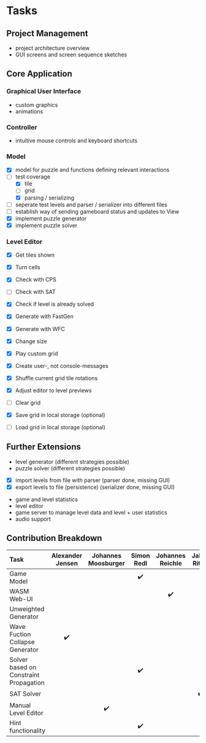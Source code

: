 
# Tasks

## Project Management

* project architecture overview
* GUI screens and screen sequence sketches

## Core Application

### Graphical User Interface

* custom graphics
* animations

### Controller

* intuitive mouse controls and keyboard shortcuts

### Model

- [X] model for puzzle and functions defining relevant interactions
- [ ] test coverage
    - [X] tile
    - [ ] grid
    - [X] parsing / serializing
- [ ] seperate test levels and parser / serializer into different files
- [ ] establish way of sending gameboard status and updates to View
- [X] implement puzzle generator
- [X] implement puzzle solver

### Level Editor
- [x] Get tiles shown
- [x] Turn cells
- [x] Check with CPS
- [ ] Check with SAT
- [x] Check if level is already solved
- [x] Generate with FastGen
- [x] Generate with WFC
- [x] Change size
- [x] Play custom grid
- [x] Create user-, not console-messages
- [x] Shuffle current grid tile rotations
- [x] Adjust editor to level previews
- [ ] Clear grid


- [x] Save grid in local storage (optional)
- [ ] Load grid in local storage (optional)

## Further Extensions

* level generator (different strategies possible)
* puzzle solver (different strategies possible)
- [x] import levels from file with parser (parser done, missing GUI)
- [x] export levels to file (persistence) (serializer done, missing GUI)
* game and level statistics
* level editor
* game server to manage level data and level + user statistics
* audio support

## Contribution Breakdown

| Task                                   | Alexander Jensen   | Johannes Moosburger | Simon Redl         | Johannes Reichle   | Jakob Ritter       |
|:---------------------------------------|:------------------:|:-------------------:|:------------------:|:------------------:|:------------------:|
| Game Model                             |                    |                     | :heavy_check_mark: |                    |                    |
| WASM Web-UI                            |                    |                     |                    | :heavy_check_mark: |                    |
| Unweighted Generator                   |                    |                     |                    |                    |                    |
| Wave Fuction Collapse Generator        | :heavy_check_mark: |                     |                    |                    |                    |
| Solver based on Constraint Propagation |                    |                     | :heavy_check_mark: |                    |                    |
| SAT Solver                             |                    |                     |                    |                    | :heavy_check_mark: |
| Manual Level Editor                    |                    | :heavy_check_mark:  |                    |                    |                    |
| Hint functionality                     |                    |                     | :heavy_check_mark: |                    |                    |
